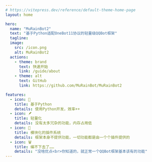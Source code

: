 ```yaml
---
# https://vitepress.dev/reference/default-theme-home-page
layout: home

hero:
  name: "MuRainBot2"
  text: "基于Python适配OneBot11协议的轻量级QQBot框架"
  tagline: 
  image:
    src: /icon.png
    alt: MuRainBot2
  actions:
    - theme: brand
      text: 快速开始
      link: /guide/about
    - theme: alt
      text: GitHub
      link: https://github.com/MuRainBot/MuRainBot2

features:
  - icon: 🚀
    title: 基于Python
    details: 使用Python开发，效率++
  - icon: 🪶
    title: 轻量化
    details: 没有太多冗杂的功能，内存占用低
  - icon: 🧩
    title: 模块化的插件系统
    details: 框架本身不提供功能，一切功能都是由一个个插件提供的
  - icon: 🗑️
    title: 编不下去了……
    details: "没啥优点<br>你知道的，就正常一个QQBot框架基本该有的功能"
---
```

<style>
.VPHomeHero {
  --vp-home-hero-name-color: transparent;
  --vp-home-hero-name-background: -webkit-linear-gradient(120deg, rgb(14,190,255) 45%, rgb(255,66,179));

  --vp-home-hero-image-background-image: linear-gradient(-45deg, rgb(14,190,255) 50%, rgb(255,66,179) 50%);
  --vp-home-hero-image-filter: blur(44px);
}

.VPImage {
  -webkit-mask-image: radial-gradient(circle, rgba(0, 0, 0, 1) 70%, rgba(0, 0, 0, 0) 100%);
}

@media (min-width: 640px) {
  .VPHomeHero {
    --vp-home-hero-image-filter: blur(56px);
  }
}

@media (min-width: 960px) {
  .VPHomeHero {
    --vp-home-hero-image-filter: blur(68px);
  }
}
</style>
